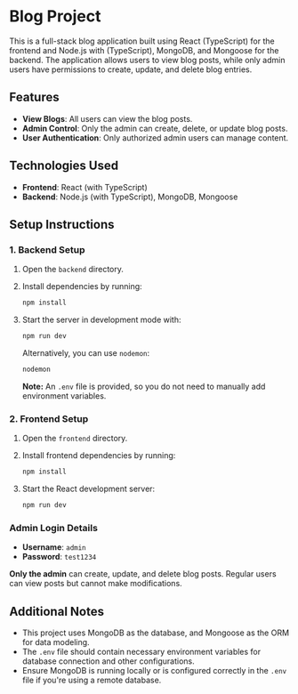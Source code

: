 # Blog Project

This is a full-stack blog application built using React (TypeScript) for the frontend and Node.js with (TypeScript), MongoDB, and Mongoose for the backend. The application allows users to view blog posts, while only admin users have permissions to create, update, and delete blog entries.

## Features

- **View Blogs**: All users can view the blog posts.
- **Admin Control**: Only the admin can create, delete, or update blog posts.
- **User Authentication**: Only authorized admin users can manage content.

## Technologies Used

- **Frontend**: React (with TypeScript)
- **Backend**: Node.js (with TypeScript), MongoDB, Mongoose

## Setup Instructions

### 1. Backend Setup

1. Open the `backend` directory.
2. Install dependencies by running:

   ```bash
   npm install
   ```

3. Start the server in development mode with:

   ```bash
   npm run dev
   ```

   Alternatively, you can use `nodemon`:

   ```bash
   nodemon
   ```

   **Note:** An `.env` file is provided, so you do not need to manually add environment variables.

### 2. Frontend Setup

1. Open the `frontend` directory.
2. Install frontend dependencies by running:

   ```bash
   npm install
   ```

3. Start the React development server:

   ```bash
   npm run dev
   ```

### Admin Login Details

- **Username**: `admin`
- **Password**: `test1234`

**Only the admin** can create, update, and delete blog posts. Regular users can view posts but cannot make modifications.

## Additional Notes

- This project uses MongoDB as the database, and Mongoose as the ORM for data modeling.
- The `.env` file should contain necessary environment variables for database connection and other configurations.
- Ensure MongoDB is running locally or is configured correctly in the `.env` file if you're using a remote database.
